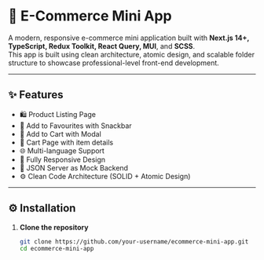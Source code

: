 # 🛒 E-Commerce Mini App

A modern, responsive e-commerce mini application built with **Next.js 14+, TypeScript, Redux Toolkit, React Query, MUI**, and **SCSS**.  
This app is built using clean architecture, atomic design, and scalable folder structure to showcase professional-level front-end development.

---

## ✨ Features

- 🛍️ Product Listing Page
- 💖 Add to Favourites with Snackbar
- 🛒 Add to Cart with Modal
- 🧾 Cart Page with item details
- 🌐 Multi-language Support
- 📱 Fully Responsive Design
- 🔁 JSON Server as Mock Backend
- ⚙️ Clean Code Architecture (SOLID + Atomic Design)

---

## ⚙️ Installation

1. **Clone the repository**
   ```bash
   git clone https://github.com/your-username/ecommerce-mini-app.git
   cd ecommerce-mini-app
